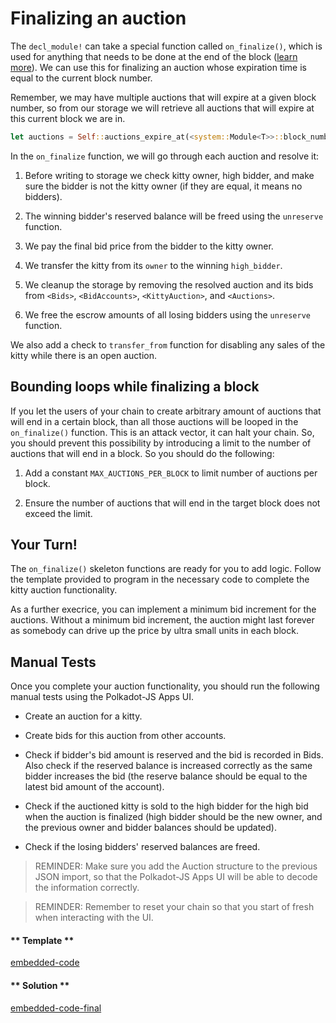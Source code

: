 Finalizing an auction
===

The `decl_module!` can take a special function called `on_finalize()`, which is used for anything that needs to be done at the end of the block ([learn more](https://substrate.readme.io/docs/decl_module#section-on_initialize-and-on_finalize-)). We can use this for finalizing an auction whose expiration time is equal to the current block number.

Remember, we may have multiple auctions that will expire at a given block number, so from our storage we will retrieve all auctions that will expire at this current block we are in.

```rust
let auctions = Self::auctions_expire_at(<system::Module<T>>::block_number());
```

In the `on_finalize` function, we will go through each auction and resolve it:

1. Before writing to storage we check kitty owner, high bidder, and make sure the bidder is not the kitty owner (if they are equal, it means no bidders).

2. The winning bidder's reserved balance will be freed using the `unreserve` function.

3. We pay the final bid price from the bidder to the kitty owner.

4. We transfer the kitty from its `owner` to the winning `high_bidder`.

5. We cleanup the storage by removing the resolved auction and its bids from `<Bids>`, `<BidAccounts>`, `<KittyAuction>`, and `<Auctions>`.

6. We free the escrow amounts of all losing bidders using the `unreserve` function.

We also add a check to `transfer_from` function for disabling any sales of the kitty while there is an open auction.

## Bounding loops while finalizing a block

If you let the users of your chain to create arbitrary amount of auctions that will end in a certain block, than all those auctions will be looped in the `on_finalize()` function. This is an attack vector, it can halt your chain. So, you should prevent this possibility by introducing a limit to the number of auctions that will end in a block. So you should do the following:

1. Add a constant `MAX_AUCTIONS_PER_BLOCK` to limit number of auctions per block.

2. Ensure the number of auctions that will end in the target block does not exceed the limit.

## Your Turn!

The `on_finalize()` skeleton functions are ready for you to add logic. Follow the template provided to program in the necessary code to complete the kitty auction functionality.

As a further execrice, you can implement a minimum bid increment for the auctions. Without a minimum bid increment, the auction might last forever as somebody can drive up the price by ultra small units in each block.

## Manual Tests

Once you complete your auction functionality, you should run the following manual tests using the Polkadot-JS Apps UI.

- Create an auction for a kitty.

- Create bids for this auction from other accounts.

- Check if bidder's bid amount is reserved and the bid is recorded in Bids. Also check if the reserved balance is increased correctly as the same bidder increases the bid (the reserve balance should be equal to the latest bid amount of the account).

- Check if the auctioned kitty is sold to the high bidder for the high bid when the auction is finalized (high bidder should be the new owner, and the previous owner and bidder balances should be updated).

- Check if the losing bidders' reserved balances are freed.

> REMINDER: Make sure you add the Auction structure to the previous JSON import, so that the Polkadot-JS Apps UI will be able to decode the information correctly.

> REMINDER: Remember to reset your chain so that you start of fresh when interacting with the UI.

<!-- tabs:start -->

#### ** Template **

[embedded-code](./assets/5.3-template.rs ':include :type=code embed-template')

#### ** Solution **

[embedded-code-final](./assets/5.3-finished-code.rs ':include :type=code embed-final')

<!-- tabs:end -->

